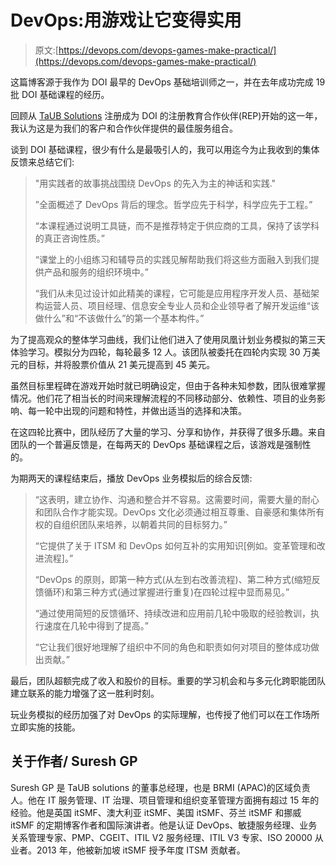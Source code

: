 # DevOps:用游戏让它变得实用

> 原文:[https://devops.com/devops-games-make-practical/](https://devops.com/devops-games-make-practical/)

这篇博客源于我作为 DOI 最早的 DevOps 基础培训师之一，并在去年成功完成 19 批 DOI 基础课程的经历。

回顾从 [TaUB Solutions](https://devops.com/2016/06/22/rep-spotlight-taub-solutions/) 注册成为 DOI 的注册教育合作伙伴(REP)开始的这一年，我认为这是为我们的客户和合作伙伴提供的最佳服务组合。

谈到 DOI 基础课程，很少有什么是最吸引人的，我可以用迄今为止我收到的集体反馈来总结它们:

> "用实践者的故事挑战围绕 DevOps 的先入为主的神话和实践."
> 
> ”全面概述了 DevOps 背后的理念。哲学应先于科学，科学应先于工程。”
> 
> “本课程通过说明工具链，而不是推荐特定于供应商的工具，保持了该学科的真正咨询性质。”
> 
> “课堂上的小组练习和辅导员的实践见解帮助我们将这些方面融入到我们提供产品和服务的组织环境中。”
> 
> “我们从未见过设计如此精美的课程，它可能是应用程序开发人员、基础架构运营人员、项目经理、信息安全专业人员和企业领导者了解开发运维“该做什么”和“不该做什么”的第一个基本构件。”

为了提高观众的整体学习曲线，我们让他们进入了使用凤凰计划业务模拟的第三天体验学习。模拟分为四轮，每轮最多 12 人。该团队被委托在四轮内实现 30 万美元的目标，并将股票价值从 21 美元提高到 45 美元。

虽然目标里程碑在游戏开始时就已明确设定，但由于各种未知参数，团队很难掌握情况。他们花了相当长的时间来理解流程的不同移动部分、依赖性、项目的业务影响、每一轮中出现的问题和特性，并做出适当的选择和决策。

在这四轮比赛中，团队经历了大量的学习、分享和协作，并获得了很多乐趣。来自团队的一个普遍反馈是，在每两天的 DevOps 基础课程之后，该游戏是强制性的。

为期两天的课程结束后，播放 DevOps 业务模拟后的综合反馈:

> “这表明，建立协作、沟通和整合并不容易。这需要时间，需要大量的耐心和团队合作才能实现。DevOps 文化必须通过相互尊重、自豪感和集体所有权的自组织团队来培养，以朝着共同的目标努力。”
> 
> “它提供了关于 ITSM 和 DevOps 如何互补的实用知识[例如。变革管理和改进流程]。”
> 
> “DevOps 的原则，即第一种方式(从左到右改善流程)、第二种方式(缩短反馈循环)和第三种方式(通过掌握进行重复)在四轮过程中显而易见。”
> 
> “通过使用简短的反馈循环、持续改进和应用前几轮中吸取的经验教训，执行速度在几轮中得到了提高。”
> 
> “它让我们很好地理解了组织中不同的角色和职责如何对项目的整体成功做出贡献。”

最后，团队超额完成了收入和股价的目标。重要的学习机会和与多元化跨职能团队建立联系的能力增强了这一胜利时刻。

玩业务模拟的经历加强了对 DevOps 的实际理解，也传授了他们可以在工作场所立即实施的技能。

## 关于作者/ Suresh GP

Suresh GP 是 TaUB solutions 的董事总经理，也是 BRMI (APAC)的区域负责人。他在 IT 服务管理、IT 治理、项目管理和组织变革管理方面拥有超过 15 年的经验。他是英国 itSMF、澳大利亚 itSMF、美国 itSMF、芬兰 itSMF 和挪威 itSMF 的定期博客作者和国际演讲者。他是认证 DevOps、敏捷服务经理、业务关系管理专家、PMP、CGEIT、ITIL V2 服务经理、ITIL V3 专家、ISO 20000 从业者。2013 年，他被新加坡 itSMF 授予年度 ITSM 贡献者。